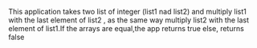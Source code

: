 This application takes two list of integer (list1 nad list2) and multiply list1 with the last element of list2 , as the same way multiply list2 with the last element of list1.If the arrays are equal,the app returns true else, returns false  
